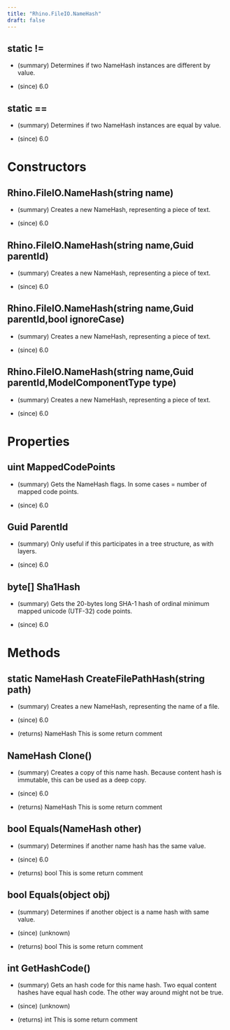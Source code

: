 ```yaml
---
title: "Rhino.FileIO.NameHash"
draft: false
---
```


## static !=
- (summary) 
     Determines if two NameHash instances are different by value.
     
- (since) 6.0
## static ==
- (summary) 
     Determines if two NameHash instances are equal by value.
     
- (since) 6.0
# Constructors
## Rhino.FileIO.NameHash(string name)
- (summary) 
     Creates a new NameHash, representing a piece of text.
     
- (since) 6.0
## Rhino.FileIO.NameHash(string name,Guid parentId)
- (summary) 
     Creates a new NameHash, representing a piece of text.
     
- (since) 6.0
## Rhino.FileIO.NameHash(string name,Guid parentId,bool ignoreCase)
- (summary) 
     Creates a new NameHash, representing a piece of text.
     
- (since) 6.0
## Rhino.FileIO.NameHash(string name,Guid parentId,ModelComponentType type)
- (summary) 
     Creates a new NameHash, representing a piece of text.
     
- (since) 6.0
# Properties
## uint MappedCodePoints
- (summary) 
     Gets the NameHash flags. In some cases = number of mapped code points.
     
- (since) 6.0
## Guid ParentId
- (summary) 
     Only useful if this participates in a tree structure, as with layers.
     
- (since) 6.0
## byte[] Sha1Hash
- (summary) 
     Gets the 20-bytes long SHA-1 hash of ordinal minimum mapped unicode (UTF-32) code points.
     
- (since) 6.0
# Methods
## static NameHash CreateFilePathHash(string path)
- (summary) 
     Creates a new NameHash, representing the name of a file.
     
- (since) 6.0
- (returns) NameHash This is some return comment
## NameHash Clone()
- (summary) 
     Creates a copy of this name hash.
     Because content hash is immutable, this can be used as a deep copy.
     
- (since) 6.0
- (returns) NameHash This is some return comment
## bool Equals(NameHash other)
- (summary) 
     Determines if another name hash has the same value.
     
- (since) 6.0
- (returns) bool This is some return comment
## bool Equals(object obj)
- (summary) 
     Determines if another object is a name hash with same value.
     
- (since) (unknown)
- (returns) bool This is some return comment
## int GetHashCode()
- (summary) 
     Gets an hash code for this name hash.
     Two equal content hashes have equal hash code. The other way around might not be true.
     
- (since) (unknown)
- (returns) int This is some return comment
